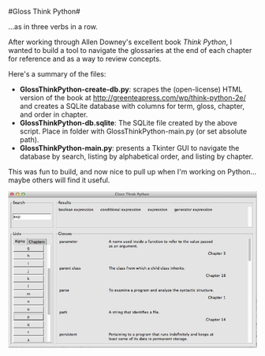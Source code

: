 #Gloss Think Python#

...as in three verbs in a row.

After working through Allen Downey's excellent book _Think Python_, I wanted to build a tool to navigate the glossaries at the end of each chapter for reference and as a way to review concepts.

Here's a summary of the files:

* __GlossThinkPython-create-db.py__: scrapes the (open-license) HTML version of the book at <http://greenteapress.com/wp/think-python-2e/> and creates a SQLite database with columns for term, gloss, chapter, and order in chapter.
* __GlossThinkPython-db.sqlite__: The SQLite file created by the above script. Place in folder with GlossThinkPython-main.py (or set absolute path).
* __GlossThinkPython-main.py__: presents a Tkinter GUI to navigate the database by search, listing by alphabetical order, and listing by chapter.

This was fun to build, and now nice to pull up when I'm working on Python... maybe others will find it useful.

![screenshot](https://github.com/gwvt/GlossThinkPython/blob/master/GlossThinkPython-screenshot.jpg)
